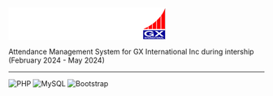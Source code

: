  <img align=center src="storage/logo2.png"> 

Attendance Management System for GX International Inc during intership (February 2024 - May 2024)
<br>
<hr>
<div> 
 
![PHP](https://img.shields.io/badge/php-%23777BB4.svg?style=for-the-badge&logo=php&logoColor=white) ![MySQL](https://img.shields.io/badge/mysql-4479A1.svg?style=for-the-badge&logo=mysql&logoColor=white) ![Bootstrap](https://img.shields.io/badge/bootstrap-%238511FA.svg?style=for-the-badge&logo=bootstrap&logoColor=white)

 </div>
